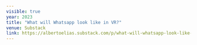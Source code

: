 ```yaml
---
visible: true
year: 2023
title: "What will Whatsapp look like in VR?"
venue: Substack
link: https://albertoelias.substack.com/p/what-will-whatsapp-look-like-in-vr
---
```

